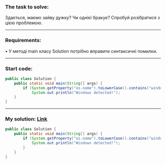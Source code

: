 ### **The task to solve:**  

Здається, маємо зайву дужку? Чи однієї бракує? Спробуй розібратися з цією проблемою.

---

### **Requirements:**  

• У методі main класу Solution потрібно вправити синтаксичні помилки.

---

### **Start code:**  

```java
public class Solution {
    public static void main(String[] args) {
        if (System.getProperty("os.name").toLowerCase().contains("windows")) {
            System.out.println("Windows detected!");
    }
}
```

---

### **My solution: [Link](./src/Solution.java)**  

```java
public class Solution {
    public static void main(String[] args) {
        if (System.getProperty("os.name").toLowerCase().contains("windows")) {
            System.out.println("Windows detected!");
        }
    }
}
```

